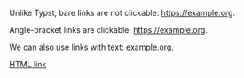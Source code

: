 Unlike Typst, bare links are not clickable: https://example.org.  

Angle-bracket links are clickable: <https://example.org>.  

We can also use links with text: [example.org](https://example.org).  

<a href="https://example.org/">HTML link</a>
